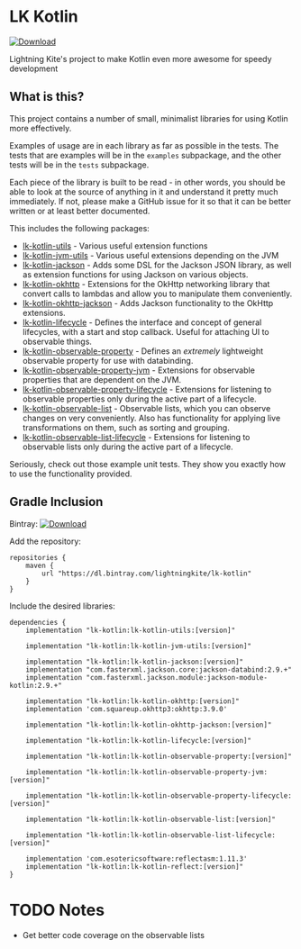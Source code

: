 # LK Kotlin

[ ![Download](https://api.bintray.com/packages/lightningkite/lk-kotlin/lk-kotlin-utils/images/download.svg) ](https://bintray.com/lightningkite/lk-kotlin/lk-kotlin-utils/_latestVersion)

Lightning Kite's project to make Kotlin even more awesome for speedy development

## What is this?

This project contains a number of small, minimalist libraries for using Kotlin more effectively.

Examples of usage are in each library as far as possible in the tests.  The tests that are examples will be in the `examples` subpackage, and the other tests will be in the `tests` subpackage.

Each piece of the library is built to be read - in other words, you should be able to look at the source of anything in it and understand it pretty much immediately.  If not, please make a GitHub issue for it so that it can be better written or at least better documented.

This includes the following packages:

- [lk-kotlin-utils](lk-kotlin-utils/README.md) - Various useful extension functions
- [lk-kotlin-jvm-utils](lk-kotlin-jvm-utils/README.md) - Various useful extensions depending on the JVM
- [lk-kotlin-jackson](lk-kotlin-jackson/README.md) - Adds some DSL for the Jackson JSON library, as well as extension functions for using Jackson on various objects.
- [lk-kotlin-okhttp](lk-kotlin-okhttp/README.md) - Extensions for the OkHttp networking library that convert calls to lambdas and allow you to manipulate them conveniently.
- [lk-kotlin-okhttp-jackson](lk-kotlin-okhttp-jackson/README.md) - Adds Jackson functionality to the OkHttp extensions.
- [lk-kotlin-lifecycle](lk-kotlin-lifecycle/README.md) - Defines the interface and concept of general lifecycles, with a start and stop callback.  Useful for attaching UI to observable things.
- [lk-kotlin-observable-property](lk-kotlin-observable-property/README.md) - Defines an *extremely* lightweight observable property for use with databinding.
- [lk-kotlin-observable-property-jvm](lk-kotlin-observable-property-jvm/README.md) - Extensions for observable properties that are dependent on the JVM.
- [lk-kotlin-observable-property-lifecycle](lk-kotlin-observable-property-lifecycle/README.md) - Extensions for listening to observable properties only during the active part of a lifecycle.
- [lk-kotlin-observable-list](lk-kotlin-observable-list/README.md) - Observable lists, which you can observe changes on very conveniently.  Also has functionality for applying live transformations on them, such as sorting and grouping.
- [lk-kotlin-observable-list-lifecycle](lk-kotlin-observable-list-lifecycle/README.md) - Extensions for listening to observable lists only during the active part of a lifecycle.

Seriously, check out those example unit tests.  They show you exactly how to use the functionality provided.


## Gradle Inclusion

Bintray: [ ![Download](https://api.bintray.com/packages/lightningkite/lk-kotlin/lk-kotlin-utils/images/download.svg) ](https://bintray.com/lightningkite/lk-kotlin/lk-kotlin-utils/_latestVersion)

Add the repository:

```
repositories {
    maven {
        url "https://dl.bintray.com/lightningkite/lk-kotlin"
    }
}
```

Include the desired libraries:

```
dependencies {
    implementation "lk-kotlin:lk-kotlin-utils:[version]"

    implementation "lk-kotlin:lk-kotlin-jvm-utils:[version]"

    implementation "lk-kotlin:lk-kotlin-jackson:[version]"
    implementation "com.fasterxml.jackson.core:jackson-databind:2.9.+"
    implementation "com.fasterxml.jackson.module:jackson-module-kotlin:2.9.+"

    implementation "lk-kotlin:lk-kotlin-okhttp:[version]"
    implementation 'com.squareup.okhttp3:okhttp:3.9.0'

    implementation "lk-kotlin:lk-kotlin-okhttp-jackson:[version]"

    implementation "lk-kotlin:lk-kotlin-lifecycle:[version]"

    implementation "lk-kotlin:lk-kotlin-observable-property:[version]"

    implementation "lk-kotlin:lk-kotlin-observable-property-jvm:[version]"

    implementation "lk-kotlin:lk-kotlin-observable-property-lifecycle:[version]"

    implementation "lk-kotlin:lk-kotlin-observable-list:[version]"

    implementation "lk-kotlin:lk-kotlin-observable-list-lifecycle:[version]"

    implementation 'com.esotericsoftware:reflectasm:1.11.3'
    implementation "lk-kotlin:lk-kotlin-reflect:[version]"
}
```

# TODO Notes

- Get better code coverage on the observable lists
